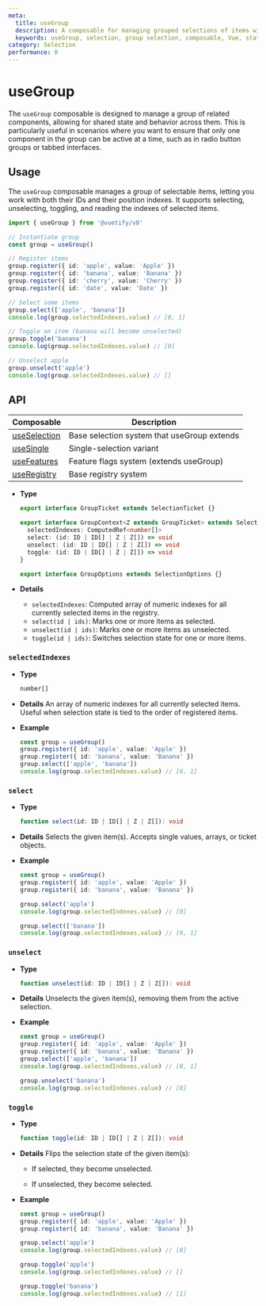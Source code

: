 ```yaml
---
meta:
  title: useGroup
  description: A composable for managing grouped selections of items with support for selecting, unselecting, toggling, and tracking selected indexes.
  keywords: useGroup, selection, group selection, composable, Vue, state management
category: Selection
performance: 0
---
```


# useGroup

The `useGroup` composable is designed to manage a group of related components, allowing for shared state and behavior across them. This is particularly useful in scenarios where you want to ensure that only one component in the group can be active at a time, such as in radio button groups or tabbed interfaces.

<DocsPageFeatures />

## Usage

The `useGroup` composable manages a group of selectable items, letting you work with both their IDs and their position indexes.
It supports selecting, unselecting, toggling, and reading the indexes of selected items.

```ts
import { useGroup } from '@vuetify/v0'

// Instantiate group
const group = useGroup()

// Register items
group.register({ id: 'apple', value: 'Apple' })
group.register({ id: 'banana', value: 'Banana' })
group.register({ id: 'cherry', value: 'Cherry' })
group.register({ id: 'date', value: 'Date' })

// Select some items
group.select(['apple', 'banana'])
console.log(group.selectedIndexes.value) // [0, 1]

// Toggle an item (banana will become unselected)
group.toggle('banana')
console.log(group.selectedIndexes.value) // [0]

// Unselect apple
group.unselect('apple')
console.log(group.selectedIndexes.value) // []
```

## API


| Composable | Description |
|---|---|
| [useSelection](/composables/selection/use-selection) | Base selection system that useGroup extends |
| [useSingle](/composables/selection/use-single) | Single-selection variant |
| [useFeatures](/composables/plugins/use-features) | Feature flags system (extends useGroup) |
| [useRegistry](/composables/registration/use-registry) | Base registry system |
- **Type**

  ```ts
  export interface GroupTicket extends SelectionTicket {}

  export interface GroupContext<Z extends GroupTicket> extends SelectionContext<Z> {
    selectedIndexes: ComputedRef<number[]>
    select: (id: ID | ID[] | Z | Z[]) => void
    unselect: (id: ID | ID[] | Z | Z[]) => void
    toggle: (id: ID | ID[] | Z | Z[]) => void
  }

  export interface GroupOptions extends SelectionOptions {}
  ```
- **Details**

  - `selectedIndexes`: Computed array of numeric indexes for all currently selected items in the registry.
  - `select(id | ids)`: Marks one or more items as selected.
  - `unselect(id | ids)`: Marks one or more items as unselected.
  - `toggle(id | ids)`: Switches selection state for one or more items.

### `selectedIndexes`

- **Type**
  ```ts
  number[]
  ```

- **Details**
  An array of numeric indexes for all currently selected items.
  Useful when selection state is tied to the order of registered items.

- **Example**
  ```ts
  const group = useGroup()
  group.register({ id: 'apple', value: 'Apple' })
  group.register({ id: 'banana', value: 'Banana' })
  group.select(['apple', 'banana'])
  console.log(group.selectedIndexes.value) // [0, 1]
  ```

### `select`

- **Type**
  ```ts
  function select(id: ID | ID[] | Z | Z[]): void
  ```

- **Details**
  Selects the given item(s). Accepts single values, arrays, or ticket objects.

- **Example**
  ```ts
  const group = useGroup()
  group.register({ id: 'apple', value: 'Apple' })
  group.register({ id: 'banana', value: 'Banana' })

  group.select('apple')
  console.log(group.selectedIndexes.value) // [0]

  group.select(['banana'])
  console.log(group.selectedIndexes.value) // [0, 1]
  ```

### `unselect`

- **Type**
  ```ts
  function unselect(id: ID | ID[] | Z | Z[]): void
  ```

- **Details**
  Unselects the given item(s), removing them from the active selection.

- **Example**
  ```ts
  const group = useGroup()
  group.register({ id: 'apple', value: 'Apple' })
  group.register({ id: 'banana', value: 'Banana' })
  group.select(['apple', 'banana'])
  console.log(group.selectedIndexes.value) // [0, 1]

  group.unselect('banana')
  console.log(group.selectedIndexes.value) // [0]
  ```

### `toggle`

- **Type**
  ```ts
  function toggle(id: ID | ID[] | Z | Z[]): void
  ```

- **Details**
  Flips the selection state of the given item(s):

  - If selected, they become unselected.

  - If unselected, they become selected.

- **Example**
  ```ts
  const group = useGroup()
  group.register({ id: 'apple', value: 'Apple' })
  group.register({ id: 'banana', value: 'Banana' })

  group.select('apple')
  console.log(group.selectedIndexes.value) // [0]

  group.toggle('apple')
  console.log(group.selectedIndexes.value) // []

  group.toggle('banana')
  console.log(group.selectedIndexes.value) // [1]
  ```
